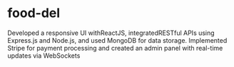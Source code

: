 # food-del

Developed a responsive UI withReactJS, integratedRESTful APIs using Express.js and Node.js, and used MongoDB for data storage. Implemented Stripe for payment processing and created an admin panel with real-time updates via WebSockets
